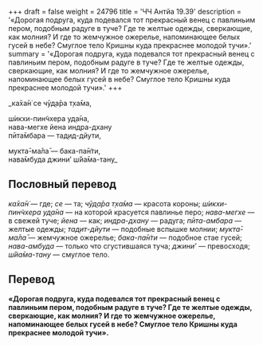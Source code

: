 +++
draft = false
weight = 24796
title = 'ЧЧ Антйа 19.39'
description = '«Дорогая подруга, куда подевался тот прекрасный венец с павлиньим пером, подобным радуге в туче? Где те желтые одежды, сверкающие, как молния? И где то жемчужное ожерелье, напоминающее белых гусей в небе? Смуглое тело Кришны куда прекраснее молодой тучи».'
summary = '«Дорогая подруга, куда подевался тот прекрасный венец с павлиньим пером, подобным радуге в туче? Где те желтые одежды, сверкающие, как молния? И где то жемчужное ожерелье, напоминающее белых гусей в небе? Смуглое тело Кришны куда прекраснее молодой тучи».'
+++

_ка̄ха̄н̇ се чӯд̣а̄ра т̣ха̄ма,  
  
ш́икхи-пин̃чхера уд̣а̄на,  
нава-мегхе йена индра-дхану  
пӣта̄мбара — тад̣ид-дйути,  
  
мукта̄-ма̄ла̄ — бака-па̄н̇ти,  
нава̄мбуда джини’ ш́йа̄ма-тану_

## Пословный перевод

_ка̄ха̄н̇_ — где; _се_ — та; _чӯд̣а̄ра_ _т̣ха̄ма_ — красота короны; _ш́икхи_\-_пин̃чхера_ _уд̣а̄на_ — на которой красуется павлинье перо; _нава_\-_мегхе_ — в свежей туче; _йена_ — как; _индра_\-_дхану_ — радуга; _пӣта_\-_амбара_ — желтые одежды; _тад̣ит_\-_дйути_ — подобные вспышке молнии; _мукта̄_\-_ма̄ла̄_ — жемчужное ожерелье; _бака_\-_па̄н̇ти_ — подобное стае гусей; _нава_\-_амбуда_ — только что сгустившаяся туча; _джини’_ — превосходя; _ш́йа̄ма_\-_тану_ — смуглое тело.

## Перевод

**«Дорогая подруга, куда подевался тот прекрасный венец с павлиньим пером, подобным радуге в туче? Где те желтые одежды, сверкающие, как молния? И где то жемчужное ожерелье, напоминающее белых гусей в небе? Смуглое тело Кришны куда прекраснее молодой тучи».**
